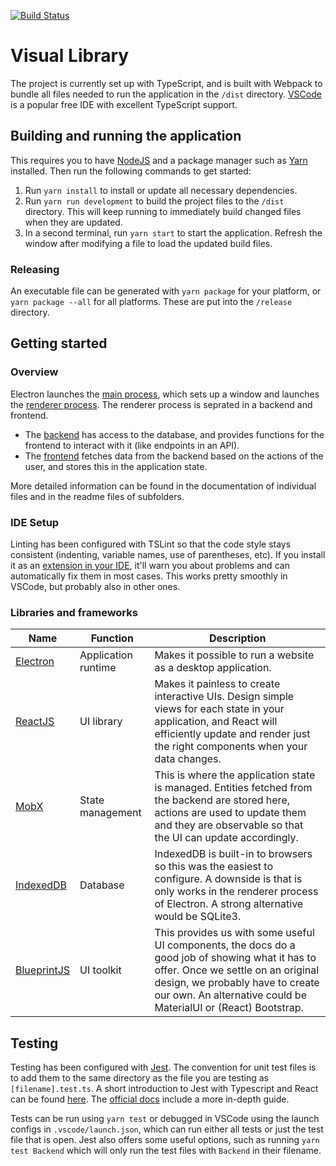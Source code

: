 [![Build Status](https://travis-ci.com/allusion-app/Allusion.svg?token=a7yw4czL1Lye2zty617R&branch=master)](https://travis-ci.com/allusion-app/Allusion)

# Visual Library

The project is currently set up with TypeScript, and is built with Webpack to bundle all files needed to run the application in the `/dist` directory.
[VSCode](https://code.visualstudio.com/) is a popular free IDE with excellent TypeScript support.

## Building and running the application
This requires you to have [NodeJS](https://nodejs.org/en/download/) and a package manager such as [Yarn](https://yarnpkg.com/lang/en/docs/install/) installed.
Then run the following commands to get started:
1. Run `yarn install` to install or update all necessary dependencies.
2. Run `yarn run development` to build the project files to the `/dist` directory. This will keep running to immediately build changed files when they are updated.
3. In a second terminal, run `yarn start` to start the application. Refresh the window after modifying a file to load the updated build files.

### Releasing
An executable file can be generated with `yarn package` for your platform, or `yarn package --all` for all platforms. 
These are put into the `/release` directory.

## Getting started
### Overview
Electron launches the [main process](src/main/main.ts), which sets up a window and launches the [renderer process]((src/renderer/renderer.tsx)).
The renderer process is seprated in a backend and frontend.
* The [backend](src/renderer/backend/Backend.ts) has access to the database, and provides functions for the frontend to interact with it (like endpoints in an API).
* The [frontend](src/renderer/frontend/App.tsx) fetches data from the backend based on the actions of the user, and stores this in the application state. 

More detailed information can be found in the documentation of individual files and in the readme files of subfolders.

### IDE Setup
Linting has been configured with TSLint so that the code style stays consistent (indenting, variable names, use of parentheses, etc).
If you install it as an [extension in your IDE](https://marketplace.visualstudio.com/items?itemName=eg2.tslint), it'll warn you about problems and can automatically fix them in most cases. This works pretty smoothly in VSCode, but probably also in other ones.


### Libraries and frameworks

| Name        | Function            | Description    |
|-------------|---------------------|----------------|
| [Electron](https://electronjs.org/docs/tutorial/quick-start)    | Application runtime | Makes it possible to run a website as a desktop application. |
| [ReactJS](https://reactjs.org/docs/getting-started.html)     | UI library          | Makes it painless to create interactive UIs. Design simple views for each state in your application, and React will efficiently update and render just the right components when your data changes. |
| [MobX](https://mobx.js.org/getting-started.html)        | State management    | This is where the application state is managed. Entities fetched from the backend are stored here, actions are used to update them and they are observable so that the UI can update accordingly.   |
| [IndexedDB](https://developer.mozilla.org/en-US/docs/Web/API/IndexedDB_API)   | Database            | IndexedDB is built-in to browsers so this was the easiest to configure. A downside is that is only works in the renderer process of Electron. A strong alternative would be SQLite3.                |
| [BlueprintJS](https://blueprintjs.com/docs/) | UI toolkit          | This provides us with some useful UI components, the docs do a good job of showing what it has to offer. Once we settle on an original design, we probably have to create our own. An alternative could be MaterialUI or (React) Bootstrap. |

## Testing
Testing has been configured with [Jest](https://jestjs.io/). 
The convention for unit test files is to add them to the same directory as the file you are testing as `[filename].test.ts`.
A short introduction to Jest with Typescript and React can be found [here](https://github.com/basarat/typescript-book/blob/master/docs/testing/jest.md). The [official docs](https://jestjs.io/docs/en/getting-started) include a more in-depth guide.

Tests can be run using `yarn test` or debugged in VSCode using the launch configs in `.vscode/launch.json`, which can run either all tests or just the test file that is open.
Jest also offers some useful options, such as running `yarn test Backend` which will only run the test files with `Backend` in their filename.
